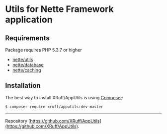 Utils for Nette Framework application
======

Requirements
------------

Package requires PHP 5.3.7 or higher

- [nette/utils](https://github.com/nette/utils)
- [nette/database](https://github.com/nette/database)
- [nette/caching](https://github.com/nette/caching)

Installation
------------

The best way to install XRuff/AppUtils is using  [Composer](http://getcomposer.org/):

```sh
$ composer require xruff/apputils:dev-master
```

-----

Repository [https://github.com/XRuff/AppUtils](https://github.com/XRuff/AppUtils).
